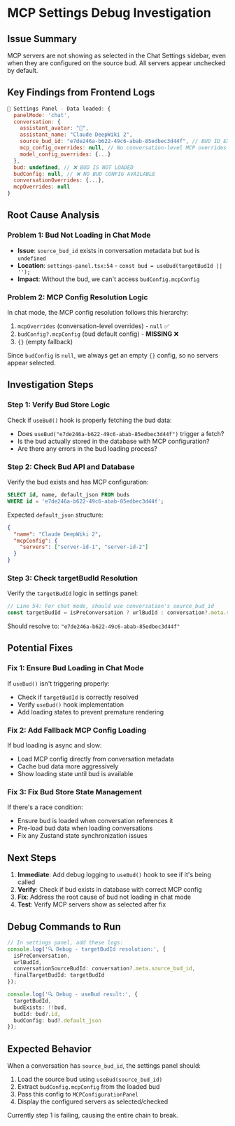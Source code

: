 # MCP Settings Debug Investigation

## Issue Summary

MCP servers are not showing as selected in the Chat Settings sidebar, even when they are configured on the source bud. All servers appear unchecked by default.

## Key Findings from Frontend Logs

```javascript
🔧 Settings Panel - Data loaded: {
  panelMode: 'chat', 
  conversation: {
    assistant_avatar: "🤖",
    assistant_name: "Claude DeepWiki 2",
    source_bud_id: "e7de246a-b622-49c6-abab-85edbec3d44f", // BUD ID EXISTS
    mcp_config_overrides: null, // No conversation-level MCP overrides
    model_config_overrides: {...}
  }, 
  bud: undefined, // ❌ BUD IS NOT LOADED
  budConfig: null, // ❌ NO BUD CONFIG AVAILABLE
  conversationOverrides: {...},
  mcpOverrides: null
}
```

## Root Cause Analysis

### Problem 1: Bud Not Loading in Chat Mode
- **Issue**: `source_bud_id` exists in conversation metadata but `bud` is `undefined`
- **Location**: `settings-panel.tsx:54` - `const bud = useBud(targetBudId || '');`
- **Impact**: Without the bud, we can't access `budConfig.mcpConfig`

### Problem 2: MCP Config Resolution Logic
In chat mode, the MCP config resolution follows this hierarchy:
1. `mcpOverrides` (conversation-level overrides) - `null` ✅ 
2. `budConfig?.mcpConfig` (bud default config) - **MISSING** ❌
3. `{}` (empty fallback)

Since `budConfig` is `null`, we always get an empty `{}` config, so no servers appear selected.

## Investigation Steps

### Step 1: Verify Bud Store Logic
Check if `useBud()` hook is properly fetching the bud data:
- Does `useBud("e7de246a-b622-49c6-abab-85edbec3d44f")` trigger a fetch?
- Is the bud actually stored in the database with MCP configuration?
- Are there any errors in the bud loading process?

### Step 2: Check Bud API and Database
Verify the bud exists and has MCP configuration:
```sql
SELECT id, name, default_json FROM buds 
WHERE id = 'e7de246a-b622-49c6-abab-85edbec3d44f';
```
Expected `default_json` structure:
```json
{
  "name": "Claude DeepWiki 2",
  "mcpConfig": {
    "servers": ["server-id-1", "server-id-2"]
  }
}
```

### Step 3: Check targetBudId Resolution
Verify the `targetBudId` logic in settings panel:
```typescript
// Line 54: For chat mode, should use conversation's source_bud_id
const targetBudId = isPreConversation ? urlBudId : conversation?.meta.source_bud_id;
```
Should resolve to: `"e7de246a-b622-49c6-abab-85edbec3d44f"`

## Potential Fixes

### Fix 1: Ensure Bud Loading in Chat Mode
If `useBud()` isn't triggering properly:
- Check if `targetBudId` is correctly resolved
- Verify `useBud()` hook implementation  
- Add loading states to prevent premature rendering

### Fix 2: Add Fallback MCP Config Loading
If bud loading is async and slow:
- Load MCP config directly from conversation metadata
- Cache bud data more aggressively
- Show loading state until bud is available

### Fix 3: Fix Bud Store State Management
If there's a race condition:
- Ensure bud is loaded when conversation references it
- Pre-load bud data when loading conversations
- Fix any Zustand state synchronization issues

## Next Steps

1. **Immediate**: Add debug logging to `useBud()` hook to see if it's being called
2. **Verify**: Check if bud exists in database with correct MCP config
3. **Fix**: Address the root cause of bud not loading in chat mode
4. **Test**: Verify MCP servers show as selected after fix

## Debug Commands to Run

```typescript
// In settings panel, add these logs:
console.log('🔍 Debug - targetBudId resolution:', {
  isPreConversation,
  urlBudId, 
  conversationSourceBudId: conversation?.meta.source_bud_id,
  finalTargetBudId: targetBudId
});

console.log('🔍 Debug - useBud result:', {
  targetBudId,
  budExists: !!bud,
  budId: bud?.id,
  budConfig: bud?.default_json
});
```

## Expected Behavior

When a conversation has `source_bud_id`, the settings panel should:
1. Load the source bud using `useBud(source_bud_id)`
2. Extract `budConfig.mcpConfig` from the loaded bud
3. Pass this config to `MCPConfigurationPanel`
4. Display the configured servers as selected/checked

Currently step 1 is failing, causing the entire chain to break.